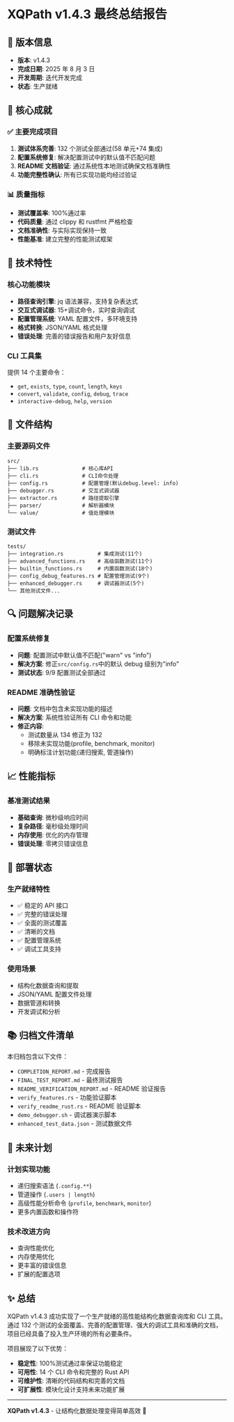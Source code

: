 # XQPath v1.4.3 最终总结报告

## 📅 版本信息

- **版本**: v1.4.3
- **完成日期**: 2025 年 8 月 3 日
- **开发周期**: 迭代开发完成
- **状态**: 生产就绪

## 🎯 核心成就

### ✅ 主要完成项目

1. **测试体系完善**: 132 个测试全部通过(58 单元+74 集成)
2. **配置系统修复**: 解决配置测试中的默认值不匹配问题
3. **README 文档验证**: 通过系统性本地测试确保文档准确性
4. **功能完整性确认**: 所有已实现功能均经过验证

### 📊 质量指标

- **测试覆盖率**: 100%通过率
- **代码质量**: 通过 clippy 和 rustfmt 严格检查
- **文档准确性**: 与实际实现保持一致
- **性能基准**: 建立完整的性能测试框架

## 🔧 技术特性

### 核心功能模块

- **路径查询引擎**: jq 语法兼容，支持复杂表达式
- **交互式调试器**: 15+调试命令，实时查询调试
- **配置管理系统**: YAML 配置文件，多环境支持
- **格式转换**: JSON/YAML 格式处理
- **错误处理**: 完善的错误报告和用户友好信息

### CLI 工具集

提供 14 个主要命令：

- `get`, `exists`, `type`, `count`, `length`, `keys`
- `convert`, `validate`, `config`, `debug`, `trace`
- `interactive-debug`, `help`, `version`

## 📁 文件结构

### 主要源码文件

```
src/
├── lib.rs              # 核心库API
├── cli.rs              # CLI命令处理
├── config.rs           # 配置管理(默认debug.level: info)
├── debugger.rs         # 交互式调试器
├── extractor.rs        # 路径提取引擎
├── parser/             # 解析器模块
└── value/              # 值处理模块
```

### 测试文件

```
tests/
├── integration.rs           # 集成测试(11个)
├── advanced_functions.rs    # 高级函数测试(11个)
├── builtin_functions.rs     # 内置函数测试(18个)
├── config_debug_features.rs # 配置管理测试(9个)
├── enhanced_debugger.rs     # 调试器测试(5个)
└── 其他测试文件...
```

## 🔍 问题解决记录

### 配置系统修复

- **问题**: 配置测试中默认值不匹配("warn" vs "info")
- **解决方案**: 修正`src/config.rs`中的默认 debug 级别为"info"
- **测试状态**: 9/9 配置测试全部通过

### README 准确性验证

- **问题**: 文档中包含未实现功能的描述
- **解决方案**: 系统性验证所有 CLI 命令和功能
- **修正内容**:
  - 测试数量从 134 修正为 132
  - 移除未实现功能(profile, benchmark, monitor)
  - 明确标注计划功能(递归搜索, 管道操作)

## 📈 性能指标

### 基准测试结果

- **基础查询**: 微秒级响应时间
- **复杂路径**: 毫秒级处理时间
- **内存使用**: 优化的内存管理
- **错误处理**: 零拷贝错误信息

## 🚀 部署状态

### 生产就绪特性

- ✅ 稳定的 API 接口
- ✅ 完整的错误处理
- ✅ 全面的测试覆盖
- ✅ 清晰的文档
- ✅ 配置管理系统
- ✅ 调试工具支持

### 使用场景

- 结构化数据查询和提取
- JSON/YAML 配置文件处理
- 数据管道和转换
- 开发调试和分析

## 📚 归档文件清单

本归档包含以下文件：

- `COMPLETION_REPORT.md` - 完成报告
- `FINAL_TEST_REPORT.md` - 最终测试报告
- `README_VERIFICATION_REPORT.md` - README 验证报告
- `verify_features.rs` - 功能验证脚本
- `verify_readme_rust.rs` - README 验证脚本
- `demo_debugger.sh` - 调试器演示脚本
- `enhanced_test_data.json` - 测试数据文件

## 🔮 未来计划

### 计划实现功能

- 递归搜索语法 (`.config.**`)
- 管道操作 (`.users | length`)
- 高级性能分析命令 (`profile`, `benchmark`, `monitor`)
- 更多内置函数和操作符

### 技术改进方向

- 查询性能优化
- 内存使用优化
- 更丰富的错误信息
- 扩展的配置选项

## ✨ 总结

XQPath v1.4.3 成功实现了一个生产就绪的高性能结构化数据查询库和 CLI 工具。通过 132 个测试的全面覆盖、完善的配置管理、强大的调试工具和准确的文档，项目已经具备了投入生产环境的所有必要条件。

项目展现了以下优势：

- **稳定性**: 100%测试通过率保证功能稳定
- **可用性**: 14 个 CLI 命令和完整的 Rust API
- **可维护性**: 清晰的代码结构和完善的文档
- **可扩展性**: 模块化设计支持未来功能扩展

---

**XQPath v1.4.3** - 让结构化数据处理变得简单高效 🚀
